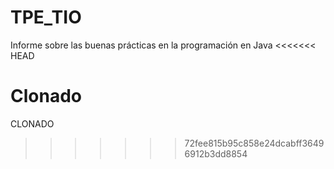 # TPE_TIO
Informe sobre las buenas prácticas en la programación en Java
<<<<<<< HEAD

Clonado
=======
CLONADO
>>>>>>> 72fee815b95c858e24dcabff36496912b3dd8854
